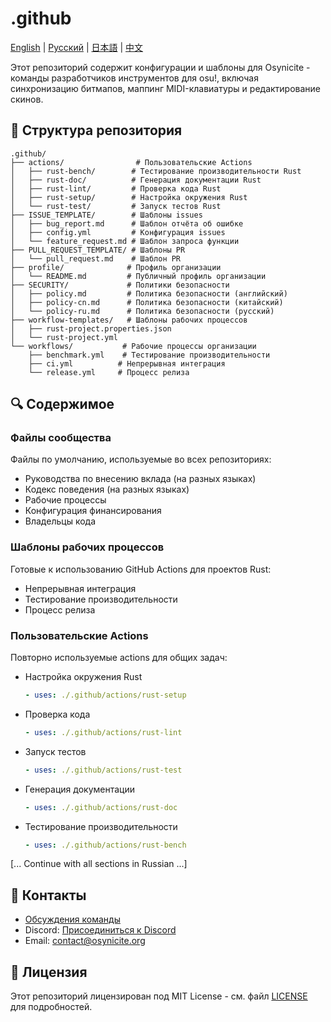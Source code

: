 # .github

[English](./README.md) | [Русский](./README_RU.md) | [日本語](./README_JP.md) | [中文](./README_ZH.md)

Этот репозиторий содержит конфигурации и шаблоны для Osynicite - команды разработчиков инструментов для osu!, включая синхронизацию битмапов, маппинг MIDI-клавиатуры и редактирование скинов.

## 📂 Структура репозитория
```plaintext
.github/
├── actions/                # Пользовательские Actions
│   ├── rust-bench/        # Тестирование производительности Rust
│   ├── rust-doc/          # Генерация документации Rust
│   ├── rust-lint/         # Проверка кода Rust
│   ├── rust-setup/        # Настройка окружения Rust
│   └── rust-test/         # Запуск тестов Rust
├── ISSUE_TEMPLATE/        # Шаблоны issues
│   ├── bug_report.md      # Шаблон отчёта об ошибке
│   ├── config.yml         # Конфигурация issues
│   └── feature_request.md # Шаблон запроса функции
├── PULL_REQUEST_TEMPLATE/ # Шаблоны PR
│   └── pull_request.md    # Шаблон PR
├── profile/              # Профиль организации
│   └── README.md         # Публичный профиль организации
├── SECURITY/             # Политики безопасности
│   ├── policy.md         # Политика безопасности (английский)
│   ├── policy-cn.md      # Политика безопасности (китайский)
│   └── policy-ru.md      # Политика безопасности (русский)
├── workflow-templates/   # Шаблоны рабочих процессов
│   ├── rust-project.properties.json
│   └── rust-project.yml
└── workflows/           # Рабочие процессы организации
    ├── benchmark.yml    # Тестирование производительности
    ├── ci.yml          # Непрерывная интеграция
    └── release.yml     # Процесс релиза
```

## 🔍 Содержимое
### Файлы сообщества
Файлы по умолчанию, используемые во всех репозиториях:
- Руководства по внесению вклада (на разных языках)
- Кодекс поведения (на разных языках)
- Рабочие процессы
- Конфигурация финансирования
- Владельцы кода

### Шаблоны рабочих процессов
Готовые к использованию GitHub Actions для проектов Rust:
- Непрерывная интеграция
- Тестирование производительности
- Процесс релиза

### Пользовательские Actions
Повторно используемые actions для общих задач:
- Настройка окружения Rust
  ```yaml
  - uses: ./.github/actions/rust-setup
  ```
- Проверка кода
  ```yaml
  - uses: ./.github/actions/rust-lint
  ```
- Запуск тестов
  ```yaml
  - uses: ./.github/actions/rust-test
  ```
- Генерация документации
  ```yaml
  - uses: ./.github/actions/rust-doc
  ```
- Тестирование производительности
  ```yaml
  - uses: ./.github/actions/rust-bench
  ```

[... Continue with all sections in Russian ...]

## 📮 Контакты
- [Обсуждения команды](https://github.com/orgs/Osynicite/discussions)
- Discord: [Присоединиться к Discord](https://discord.gg/osynicite)
- Email: [contact@osynicite.org](mailto:contact@osynicite.org)

## 📄 Лицензия
Этот репозиторий лицензирован под MIT License - см. файл [LICENSE](LICENSE) для подробностей.